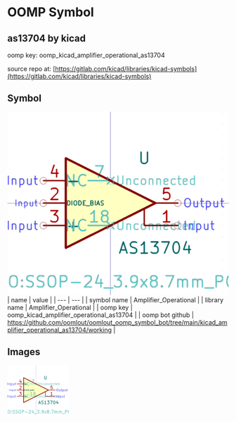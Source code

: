 # OOMP Symbol  
## as13704  by kicad  
  
oomp key: oomp_kicad_amplifier_operational_as13704  
  
source repo at: [https://gitlab.com/kicad/libraries/kicad-symbols](https://gitlab.com/kicad/libraries/kicad-symbols)  
## Symbol  
  
[![working.png](working_600.png)](working.png)  
| name | value | 
| --- | --- | 
| symbol name | Amplifier_Operational | 
| library name | Amplifier_Operational | 
| oomp key | oomp_kicad_amplifier_operational_as13704 | 
| oomp bot github | https://github.com/oomlout/oomlout_oomp_symbol_bot/tree/main/kicad_amplifier_operational_as13704/working | 
## Images  
  
[![working.png](working_140.png)](working.png)  
